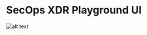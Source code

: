 # SecOps XDR Playground UI
![alt text](https://i.ibb.co/zPxbtQd/Screen-Shot-2021-10-21-at-14-41-19.png)

